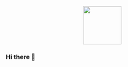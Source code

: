 
<div id="header" align="center">
  <img src="https://media.giphy.com/media/xT8pdY1jyzYYU6Gpaw/giphy.gif" width="100"/>
</div>

### Hi there 👋

<!--
**doggymux/Doggymux** is a ✨ _special_ ✨ repository because its `README.md` (this file) appears on your GitHub profile.

Here are some ideas to get you started:

- 🔭 I’m currently working on ...
- 🌱 I’m currently learning ...
- 👯 I’m looking to collaborate on ...
- 🤔 I’m looking for help with ...
- 💬 Ask me about ...
- 📫 How to reach me: ...
- 😄 Pronouns: ...
- ⚡ Fun fact: ...
-->
